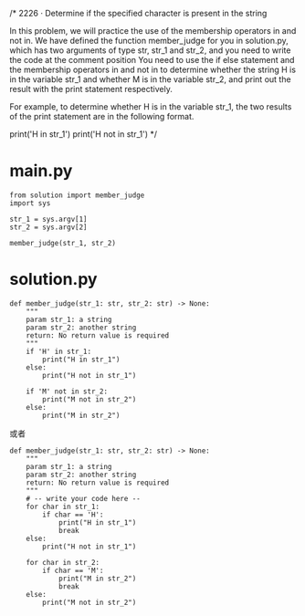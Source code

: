 /*
2226 · Determine if the specified character is present in the string

In this problem, we will practice the use of the membership operators in and not in.
We have defined the function member_judge for you in solution.py, which has two arguments of type str,
str_1 and str_2, and you need to write the code at the comment position You need to use the if else statement
and the membership operators in and not in to determine whether the string H is in the variable str_1 and
whether M is in the variable str_2, and print out the result with the print statement respectively.
 
For example, to determine whether H is in the variable str_1, the two results of the print statement are in the following format.

print('H in str_1')
print('H not in str_1')
*/

# main.py
```
from solution import member_judge
import sys

str_1 = sys.argv[1]
str_2 = sys.argv[2]

member_judge(str_1, str_2)
```

# solution.py
```
def member_judge(str_1: str, str_2: str) -> None:
    """
    param str_1: a string
    param str_2: another string
    return: No return value is required
    """
    if 'H' in str_1:
        print("H in str_1")
    else:
        print("H not in str_1")
    
    if 'M' not in str_2:
        print("M not in str_2")
    else:
        print("M in str_2")
```

或者

```
def member_judge(str_1: str, str_2: str) -> None:
    """
    param str_1: a string
    param str_2: another string
    return: No return value is required
    """
    # -- write your code here --
    for char in str_1:
        if char == 'H':
            print("H in str_1")
            break
    else:
        print("H not in str_1")
    
    for char in str_2:
        if char == 'M':
            print("M in str_2")
            break
    else:
        print("M not in str_2")
```

